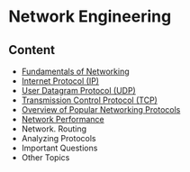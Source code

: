 # Network Engineering


## Content

- [Fundamentals of Networking](fundamentals.md)
- [Internet Protocol (IP)](ip.md)
- [User Datagram Protocol (UDP)](udp.md)
- [Transmission Control Protocol (TCP)](tcp.md)
- [Overview of Popular Networking Protocols](protocols.md)
- [Network Performance](network_performance.md)
- Network.  Routing
- Analyzing Protocols
- Important Questions
- Other Topics